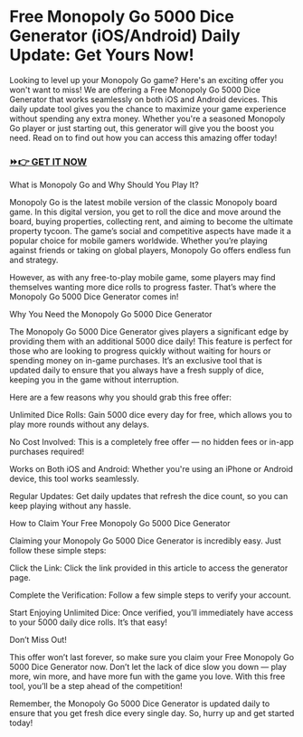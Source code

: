 # Free Monopoly Go 5000 Dice Generator (iOS/Android) Daily Update: Get Yours Now!

Looking to level up your Monopoly Go game? Here's an exciting offer you won't want to miss! We are offering a Free Monopoly Go 5000 Dice Generator that works seamlessly on both iOS and Android devices. This daily update tool gives you the chance to maximize your game experience without spending any extra money. Whether you're a seasoned Monopoly Go player or just starting out, this generator will give you the boost you need. Read on to find out how you can access this amazing offer today!

### [⏩👉 GET IT NOW](https://freerewards.xyz/monopoly/go/)

What is Monopoly Go and Why Should You Play It?

Monopoly Go is the latest mobile version of the classic Monopoly board game. In this digital version, you get to roll the dice and move around the board, buying properties, collecting rent, and aiming to become the ultimate property tycoon. The game’s social and competitive aspects have made it a popular choice for mobile gamers worldwide. Whether you’re playing against friends or taking on global players, Monopoly Go offers endless fun and strategy.

However, as with any free-to-play mobile game, some players may find themselves wanting more dice rolls to progress faster. That’s where the Monopoly Go 5000 Dice Generator comes in!

Why You Need the Monopoly Go 5000 Dice Generator

The Monopoly Go 5000 Dice Generator gives players a significant edge by providing them with an additional 5000 dice daily! This feature is perfect for those who are looking to progress quickly without waiting for hours or spending money on in-game purchases. It’s an exclusive tool that is updated daily to ensure that you always have a fresh supply of dice, keeping you in the game without interruption.

Here are a few reasons why you should grab this free offer:

Unlimited Dice Rolls: Gain 5000 dice every day for free, which allows you to play more rounds without any delays.

No Cost Involved: This is a completely free offer — no hidden fees or in-app purchases required!

Works on Both iOS and Android: Whether you're using an iPhone or Android device, this tool works seamlessly.

Regular Updates: Get daily updates that refresh the dice count, so you can keep playing without any hassle.

How to Claim Your Free Monopoly Go 5000 Dice Generator

Claiming your Monopoly Go 5000 Dice Generator is incredibly easy. Just follow these simple steps:

Click the Link: Click the link provided in this article to access the generator page.

Complete the Verification: Follow a few simple steps to verify your account.

Start Enjoying Unlimited Dice: Once verified, you’ll immediately have access to your 5000 daily dice rolls. It’s that easy!

Don’t Miss Out!

This offer won’t last forever, so make sure you claim your Free Monopoly Go 5000 Dice Generator now. Don’t let the lack of dice slow you down — play more, win more, and have more fun with the game you love. With this free tool, you’ll be a step ahead of the competition!

Remember, the Monopoly Go 5000 Dice Generator is updated daily to ensure that you get fresh dice every single day. So, hurry up and get started today!
